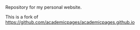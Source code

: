 Repository for my personal website.

This is a fork of https://github.com/academicpages/academicpages.github.io
